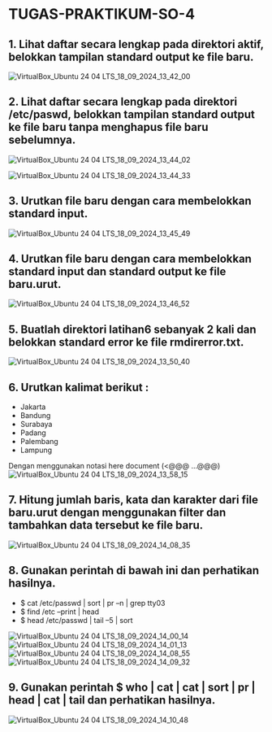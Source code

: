 # TUGAS-PRAKTIKUM-SO-4
## 1. Lihat daftar secara lengkap pada direktori aktif, belokkan tampilan standard output ke file baru.
![VirtualBox_Ubuntu 24 04 LTS_18_09_2024_13_42_00](https://github.com/user-attachments/assets/d9cb425b-e36c-4100-9ed4-c4163e04b6b9)

## 2. Lihat daftar secara lengkap pada direktori /etc/paswd, belokkan tampilan standard output ke file baru tanpa menghapus file baru sebelumnya.
![VirtualBox_Ubuntu 24 04 LTS_18_09_2024_13_44_02](https://github.com/user-attachments/assets/c2a546c2-3519-4f60-adb2-03cf2a126e0d)

![VirtualBox_Ubuntu 24 04 LTS_18_09_2024_13_44_33](https://github.com/user-attachments/assets/4891ed1f-f5d3-4305-8326-c2b71faacd1f)

## 3. Urutkan file baru dengan cara membelokkan standard input.
![VirtualBox_Ubuntu 24 04 LTS_18_09_2024_13_45_49](https://github.com/user-attachments/assets/56a9a5d8-edd1-4d56-b61f-9d9db5b682f3)

## 4. Urutkan file baru dengan cara membelokkan standard input dan standard output ke file baru.urut. 
![VirtualBox_Ubuntu 24 04 LTS_18_09_2024_13_46_52](https://github.com/user-attachments/assets/1293aa13-6032-4ddd-b2a2-e59a49c06aed)


## 5. Buatlah direktori latihan6 sebanyak 2 kali dan belokkan standard error ke file rmdirerror.txt. 
![VirtualBox_Ubuntu 24 04 LTS_18_09_2024_13_50_40](https://github.com/user-attachments/assets/7fcfead1-9f0e-4696-ab5a-02b1e819737e)


## 6. Urutkan kalimat berikut : 
- Jakarta
- Bandung
- Surabaya
- Padang
- Palembang
- Lampung 

Dengan menggunakan notasi here document (<@@@ …@@@) 
![VirtualBox_Ubuntu 24 04 LTS_18_09_2024_13_58_15](https://github.com/user-attachments/assets/9f3d6797-f085-46e2-9f63-00eb597853c9)

## 7. Hitung jumlah baris, kata dan karakter dari file baru.urut dengan menggunakan filter dan tambahkan data tersebut ke file baru. 
![VirtualBox_Ubuntu 24 04 LTS_18_09_2024_14_08_35](https://github.com/user-attachments/assets/c3134b5e-fd27-4bc8-80c4-4b327792f9d6)


## 8. Gunakan perintah di bawah ini dan perhatikan hasilnya.
- $ cat /etc/passwd | sort | pr –n | grep tty03
- $ find /etc –print | head
- $ head /etc/passwd | tail –5 | sort

![VirtualBox_Ubuntu 24 04 LTS_18_09_2024_14_00_14](https://github.com/user-attachments/assets/97dd18f0-b4f0-4a5f-a79f-28f7f997698c)
![VirtualBox_Ubuntu 24 04 LTS_18_09_2024_14_01_13](https://github.com/user-attachments/assets/cd8b8fa5-cfa8-4422-8335-27a215c62b4f)
![VirtualBox_Ubuntu 24 04 LTS_18_09_2024_14_08_55](https://github.com/user-attachments/assets/eacb7fa8-56fb-4d5c-ba12-5517fcb905c7)
![VirtualBox_Ubuntu 24 04 LTS_18_09_2024_14_09_32](https://github.com/user-attachments/assets/249dcc82-f089-47fe-afba-862eb3db14e7)

## 9. Gunakan perintah $ who | cat | cat | sort | pr | head | cat | tail dan perhatikan hasilnya.
![VirtualBox_Ubuntu 24 04 LTS_18_09_2024_14_10_48](https://github.com/user-attachments/assets/08697d82-9c88-4896-9ec3-33ca953df35d)
